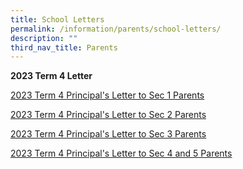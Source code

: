 ```yaml
---
title: School Letters
permalink: /information/parents/school-letters/
description: ""
third_nav_title: Parents
---
```

**2023 Term 4 Letter** 

[2023 Term 4 Principal's Letter to Sec 1 Parents](/files/2023%20term%204%20principal's%20letter%20to%20sec%201%20parents.pdf)

[2023 Term 4 Principal's Letter to Sec 2 Parents](/files/2023%20term%204%20principal's%20letter%20to%20sec%202%20parents.pdf)

[2023 Term 4 Principal's Letter to Sec 3 Parents](/files/2023%20term%204%20principal's%20letter%20to%20%20sec%203%20parents.pdf)

[2023 Term 4 Principal's Letter to Sec 4 and 5 Parents](/files/2023%20term%204%20principal's%20letter%20to%20sec%204%20and%205%20parents.pdf)